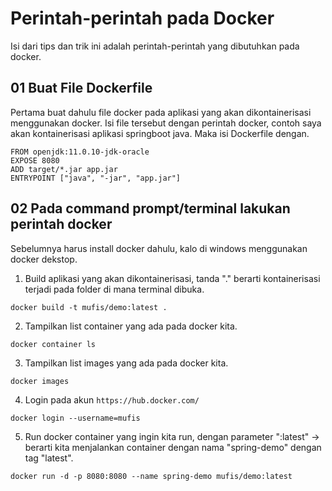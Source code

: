 # Perintah-perintah pada Docker

Isi dari tips dan trik ini adalah perintah-perintah yang dibutuhkan pada docker.

## 01 Buat File Dockerfile

Pertama buat dahulu file docker pada aplikasi yang akan dikontainerisasi menggunakan docker. Isi file tersebut dengan perintah docker, contoh saya akan kontainerisasi aplikasi springboot java. Maka isi Dockerfile dengan.

```
FROM openjdk:11.0.10-jdk-oracle
EXPOSE 8080
ADD target/*.jar app.jar
ENTRYPOINT ["java", "-jar", "app.jar"]
```

## 02 Pada command prompt/terminal lakukan perintah docker

Sebelumnya harus install docker dahulu, kalo di windows menggunakan docker dekstop.

1. Build aplikasi yang akan dikontainerisasi, tanda "." berarti kontainerisasi terjadi pada folder di mana terminal dibuka.

 ```
docker build -t mufis/demo:latest . 
```

2. Tampilkan list container yang ada pada docker kita.

```
docker container ls
```

3. Tampilkan list images yang ada pada docker kita.

```
docker images
```

4. Login pada akun ```https://hub.docker.com/```

```
docker login --username=mufis
```

5. Run docker container yang ingin kita run, dengan parameter ":latest" -> berarti kita menjalankan container dengan nama "spring-demo" dengan tag "latest".

```
docker run -d -p 8080:8080 --name spring-demo mufis/demo:latest
```